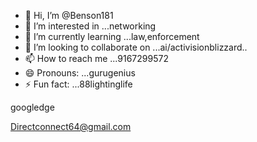 - 👋 Hi, I’m @Benson181
- 👀 I’m interested in ...networking
- 🌱 I’m currently learning ...law,enforcement
- 💞️ I’m looking to collaborate on ...ai/activisionblizzard..
- 📫 How to reach me ...9167299572
- 😄 Pronouns: ...gurugenius
- ⚡ Fun fact: ...88lightinglife

<!---
Benson181/Benson181 is a ✨ special ✨ repository because its `README.md` (this file) appears on your GitHub profile.
You can click the Preview link to take a look at your changes.
--->googledge
Directconnect64@gmail.com 
